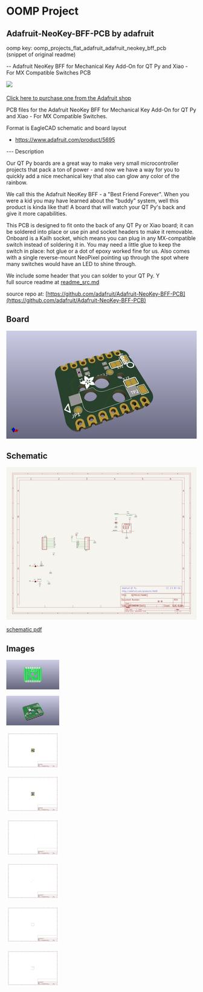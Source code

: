 # OOMP Project  
## Adafruit-NeoKey-BFF-PCB  by adafruit  
  
oomp key: oomp_projects_flat_adafruit_adafruit_neokey_bff_pcb  
(snippet of original readme)  
  
-- Adafruit NeoKey BFF for Mechanical Key Add-On for QT Py and Xiao - For MX Compatible Switches PCB  
  
<a href="http://www.adafruit.com/products/5695"><img src="assets/5695-02.jpg?raw=true" width="500px"><br/>  
Click here to purchase one from the Adafruit shop</a>  
  
PCB files for the Adafruit NeoKey BFF for Mechanical Key Add-On for QT Py and Xiao - For MX Compatible Switches.   
  
Format is EagleCAD schematic and board layout  
* https://www.adafruit.com/product/5695  
  
--- Description  
  
Our QT Py boards are a great way to make very small microcontroller projects that pack a ton of power - and now we have a way for you to quickly add a nice mechanical key that also can glow any color of the rainbow.   
  
We call this the Adafruit NeoKey BFF - a "Best Friend Forever". When you were a kid you may have learned about the "buddy" system, well this product is kinda like that! A board that will watch your QT Py's back and give it more capabilities.  
  
This PCB is designed to fit onto the back of any QT Py or Xiao board; it can be soldered into place or use pin and socket headers to make it removable. Onboard is a Kailh socket, which means you can plug in any MX-compatible switch instead of soldering it in. You may need a little glue to keep the switch in place: hot glue or a dot of epoxy worked fine for us. Also comes with a single reverse-mount NeoPixel pointing up through the spot where many switches would have an LED to shine through.  
  
We include some header that you can solder to your QT Py. Y  
  full source readme at [readme_src.md](readme_src.md)  
  
source repo at: [https://github.com/adafruit/Adafruit-NeoKey-BFF-PCB](https://github.com/adafruit/Adafruit-NeoKey-BFF-PCB)  
## Board  
  
[![working_3d.png](working_3d_600.png)](working_3d.png)  
## Schematic  
  
[![working_schematic.png](working_schematic_600.png)](working_schematic.png)  
  
[schematic pdf](working_schematic.pdf)  
## Images  
  
[![working_3D_bottom.png](working_3D_bottom_140.png)](working_3D_bottom.png)  
  
[![working_3D_top.png](working_3D_top_140.png)](working_3D_top.png)  
  
[![working_assembly_page_01.png](working_assembly_page_01_140.png)](working_assembly_page_01.png)  
  
[![working_assembly_page_02.png](working_assembly_page_02_140.png)](working_assembly_page_02.png)  
  
[![working_assembly_page_03.png](working_assembly_page_03_140.png)](working_assembly_page_03.png)  
  
[![working_assembly_page_04.png](working_assembly_page_04_140.png)](working_assembly_page_04.png)  
  
[![working_assembly_page_05.png](working_assembly_page_05_140.png)](working_assembly_page_05.png)  
  
[![working_assembly_page_06.png](working_assembly_page_06_140.png)](working_assembly_page_06.png)  
